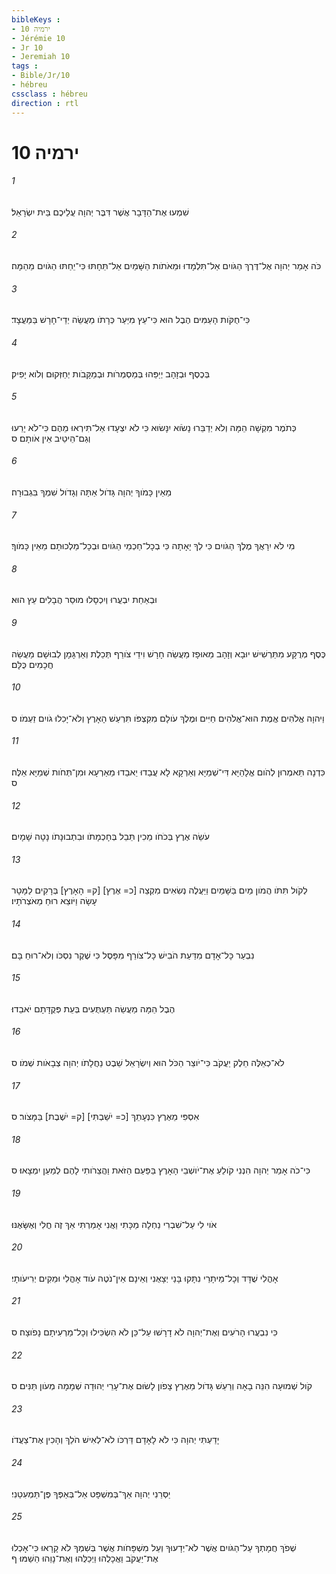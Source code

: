 ```yaml
---
bibleKeys : 
- ירמיה 10
- Jérémie 10
- Jr 10
- Jeremiah 10
tags : 
- Bible/Jr/10
- hébreu
cssclass : hébreu
direction : rtl
---
```


# ירמיה 10

###### 1
שִׁמְעוּ אֶת־הַדָּבָר אֲשֶׁר דִּבֶּר יְהוָה עֲלֵיכֶם בֵּית יִשְׂרָאֵל׃
###### 2
כֹּה אָמַר יְהוָה אֶל־דֶּרֶךְ הַגֹּויִם אַל־תִּלְמָדוּ וּמֵאֹתֹות הַשָּׁמַיִם אַל־תֵּחָתּוּ כִּי־יֵחַתּוּ הַגֹּויִם מֵהֵמָּה׃
###### 3
כִּי־חֻקֹּות הָעַמִּים הֶבֶל הוּא כִּי־עֵץ מִיַּעַר כְּרָתֹו מַעֲשֵׂה יְדֵי־חָרָשׁ בַּמַּעֲצָד׃
###### 4
בְּכֶסֶף וּבְזָהָב יְיַפֵּהוּ בְּמַסְמְרֹות וּבְמַקָּבֹות יְחַזְּקוּם וְלֹוא יָפִיק׃
###### 5
כְּתֹמֶר מִקְשָׁה הֵמָּה וְלֹא יְדַבֵּרוּ נָשֹׂוא יִנָּשׂוּא כִּי לֹא יִצְעָדוּ אַל־תִּירְאוּ מֵהֶם כִּי־לֹא יָרֵעוּ וְגַם־הֵיטֵיב אֵין אֹותָם׃ ס
###### 6
מֵאֵין כָּמֹוךָ יְהוָה גָּדֹול אַתָּה וְגָדֹול שִׁמְךָ בִּגְבוּרָה׃
###### 7
מִי לֹא יִרָאֲךָ מֶלֶךְ הַגֹּויִם כִּי לְךָ יָאָתָה כִּי בְכָל־חַכְמֵי הַגֹּויִם וּבְכָל־מַלְכוּתָם מֵאֵין כָּמֹוךָ׃
###### 8
וּבְאַחַת יִבְעֲרוּ וְיִכְסָלוּ מוּסַר הֲבָלִים עֵץ הוּא׃
###### 9
כֶּסֶף מְרֻקָּע מִתַּרְשִׁישׁ יוּבָא וְזָהָב מֵאוּפָז מַעֲשֵׂה חָרָשׁ וִידֵי צֹורֵף תְּכֵלֶת וְאַרְגָּמָן לְבוּשָׁם מַעֲשֵׂה חֲכָמִים כֻּלָּם׃
###### 10
וַיהוָה אֱלֹהִים אֱמֶת הוּא־אֱלֹהִים חַיִּים וּמֶלֶךְ עֹולָם מִקִּצְפֹּו תִּרְעַשׁ הָאָרֶץ וְלֹא־יָכִלוּ גֹויִם זַעְמֹו׃ ס
###### 11
כִּדְנָה תֵּאמְרוּן לְהֹום אֱלָהַיָּא דִּי־שְׁמַיָּא וְאַרְקָא לָא עֲבַדוּ יֵאבַדוּ מֵאַרְעָא וּמִן־תְּחֹות שְׁמַיָּא אֵלֶּה׃ ס
###### 12
עֹשֵׂה אֶרֶץ בְּכֹחֹו מֵכִין תֵּבֵל בְּחָכְמָתֹו וּבִתְבוּנָתֹו נָטָה שָׁמָיִם׃
###### 13
לְקֹול תִּתֹּו הֲמֹון מַיִם בַּשָּׁמַיִם וַיַּעֲלֶה נְשִׂאִים מִקְצֵה [כ= אֶרֶץ] [ק= הָאָרֶץ] בְּרָקִים לַמָּטָר עָשָׂה וַיֹּוצֵא רוּחַ מֵאֹצְרֹתָיו׃
###### 14
נִבְעַר כָּל־אָדָם מִדַּעַת הֹבִישׁ כָּל־צֹורֵף מִפָּסֶל כִּי שֶׁקֶר נִסְכֹּו וְלֹא־רוּחַ בָּם׃
###### 15
הֶבֶל הֵמָּה מַעֲשֵׂה תַּעְתֻּעִים בְּעֵת פְּקֻדָּתָם יֹאבֵדוּ׃
###### 16
לֹא־כְאֵלֶּה חֵלֶק יַעֲקֹב כִּי־יֹוצֵר הַכֹּל הוּא וְיִשְׂרָאֵל שֵׁבֶט נַחֲלָתֹו יְהוָה צְבָאֹות שְׁמֹו׃ ס
###### 17
אִסְפִּי מֵאֶרֶץ כִּנְעָתֵךְ [כ= יֹשַׁבְתִּי] [ק= יֹשֶׁבֶת] בַּמָּצֹור׃ ס
###### 18
כִּי־כֹה אָמַר יְהוָה הִנְנִי קֹולֵעַ אֶת־יֹושְׁבֵי הָאָרֶץ בַּפַּעַם הַזֹּאת וַהֲצֵרֹותִי לָהֶם לְמַעַן יִמְצָאוּ׃ ס
###### 19
אֹוי לִי עַל־שִׁבְרִי נַחְלָה מַכָּתִי וַאֲנִי אָמַרְתִּי אַךְ זֶה חֳלִי וְאֶשָּׂאֶנּוּ׃
###### 20
אָהֳלִי שֻׁדָּד וְכָל־מֵיתָרַי נִתָּקוּ בָּנַי יְצָאֻנִי וְאֵינָם אֵין־נֹטֶה עֹוד אָהֳלִי וּמֵקִים יְרִיעֹותָי׃
###### 21
כִּי נִבְעֲרוּ הָרֹעִים וְאֶת־יְהוָה לֹא דָרָשׁוּ עַל־כֵּן לֹא הִשְׂכִּילוּ וְכָל־מַרְעִיתָם נָפֹוצָה׃ ס
###### 22
קֹול שְׁמוּעָה הִנֵּה בָאָה וְרַעַשׁ גָּדֹול מֵאֶרֶץ צָפֹון לָשׂוּם אֶת־עָרֵי יְהוּדָה שְׁמָמָה מְעֹון תַּנִּים׃ ס
###### 23
יָדַעְתִּי יְהוָה כִּי לֹא לָאָדָם דַּרְכֹּו לֹא־לְאִישׁ הֹלֵךְ וְהָכִין אֶת־צַעֲדֹו׃
###### 24
יַסְּרֵנִי יְהוָה אַךְ־בְּמִשְׁפָּט אַל־בְּאַפְּךָ פֶּן־תַּמְעִטֵנִי׃
###### 25
שְׁפֹךְ חֲמָתְךָ עַל־הַגֹּויִם אֲשֶׁר לֹא־יְדָעוּךָ וְעַל מִשְׁפָּחֹות אֲשֶׁר בְּשִׁמְךָ לֹא קָרָאוּ כִּי־אָכְלוּ אֶת־יַעֲקֹב וַאֲכָלֻהוּ וַיְכַלֻּהוּ וְאֶת־נָוֵהוּ הֵשַׁמּוּ׃ ף

